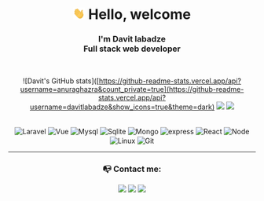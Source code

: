 


<h1 align="center">
<img src="https://raw.githubusercontent.com/ABSphreak/ABSphreak/master/gifs/Hi.gif" width="24px" height="24px"> Hello, welcome</h1>
<h3 align="center">I'm Davit labadze<br> Full stack web developer</h3>

<div style="display: inline_block"><br>

<div align="center">

  ![Davit's GitHub stats]([https://github-readme-stats.vercel.app/api?username=anuraghazra&count_private=true](https://github-readme-stats.vercel.app/api?username=davitlabadze&show_icons=true&theme=dark)
<img height="180em" src="https://github-readme-stats.vercel.app/api?username=davitlabadze&show_icons=true&theme=dark"/>
<img height="180em" src="https://github-readme-stats.vercel.app/api/top-langs/?username=davitlabadze&layout=compact&langs_count=7&theme=dark"/> 

</br>
<!-- <img align="center" alt="HTML5" height="30" widht="40" src="https://cdn.jsdelivr.net/gh/devicons/devicon/icons/html5/html5-original.svg"> -->
<!-- <img align="center" alt="CSS3" height="30" wight="40" src="https://cdn.jsdelivr.net/gh/devicons/devicon/icons/css3/css3-original.svg"> -->
<!-- <img align="center" alt="JavaScript" height="30" wight="40" src="https://cdn.jsdelivr.net/gh/devicons/devicon/icons/javascript/javascript-original.svg"/> -->
<img align="center" alt="Laravel" height="30" wight="40" src="https://cdn.worldvectorlogo.com/logos/laravel-2.svg"/>
<img align="center" alt="Vue" height="30" wight="40" src="https://cdn.jsdelivr.net/gh/devicons/devicon/icons/vuejs/vuejs-original.svg"/>
<img align="center" alt="Mysql" height="40" wight="50" src="https://cdn.jsdelivr.net/gh/devicons/devicon/icons/mysql/mysql-original-wordmark.svg"/>
<img align="center" alt="Sqlite" height="40" wight="50" src="https://cdn.jsdelivr.net/gh/devicons/devicon/icons/sqlite/sqlite-original-wordmark.svg"/>
<img align="center" alt="Mongo" height="30" wight="40" src="https://cdn.jsdelivr.net/gh/devicons/devicon/icons/mongodb/mongodb-original-wordmark.svg"/>
<img align="center" alt="express" height="30" wight="40" src="https://cdn.jsdelivr.net/gh/devicons/devicon/icons/express/express-original-wordmark.svg"/>
<img align="center" alt="React" height="30" wight="40" src="https://cdn.jsdelivr.net/gh/devicons/devicon/icons/react/react-original.svg"/>
<img align="center" alt="Node" height="30" wight="40" src="https://cdn.jsdelivr.net/gh/devicons/devicon/icons/nodejs/nodejs-original.svg"/>
<!-- <img align="center" alt="redux" height="30" wight="40" src="https://cdn.jsdelivr.net/gh/devicons/devicon/icons/redux/redux-original.svg"/> -->
<img align="center" alt="Linux" height="30" wight="40" src="https://cdn.jsdelivr.net/gh/devicons/devicon/icons/linux/linux-original.svg"/>
<img align="center" alt="Git" height="30" wight="40" src="https://cdn.jsdelivr.net/gh/devicons/devicon/icons/git/git-original.svg"/>

<!-- <img align="center" alt="Typescript" height="30" wight="40" src="https://cdn.jsdelivr.net/gh/devicons/devicon/icons/typescript/typescript-original.svg"/> -->
<!-- <img align="center" alt="Next" height="30" wight="40" src="https://cdn.jsdelivr.net/gh/devicons/devicon/icons/nextjs/nextjs-original.svg"/> -->
<!-- <img align="center" alt="Nuxt" height="30" wight="40" src="https://cdn.jsdelivr.net/gh/devicons/devicon/icons/nuxtjs/nuxtjs-original.svg"/> -->
<!-- <img align="center" alt="php" height="30" wight="40" src="https://cdn.jsdelivr.net/gh/devicons/devicon/icons/php/php-original.svg"/> -->
<!-- <img align="center" alt="Livewire" height="30" wight="40" src="https://avatars.githubusercontent.com/u/51960834?s=200&v=4"/> -->

</div>
<hr> </hr>
</p>
<h3 align="center">📭 Contact me:</h3>

<p align="center">
<a href="https://www.linkedin.com/in/davit-labadze-03a09678/" target="_blank"><img src="https://img.shields.io/badge/LinkedIn-0077B5?style=for-the-badge&logo=linkedin&logoColor=white"></a> 
<a href ="mailto:labadzedato18@gmail.com" target="_blank"><img src="https://img.shields.io/badge/Gmail-D14836?style=for-the-badge&logo=gmail&logoColor=white"></a>
<a href ="https://twitter.com/David47306139" target="_blank"><img src="https://img.shields.io/badge/Twitter-00acee?style=for-the-badge&logo=twitter&logoColor=white"></a>





<!--
**davitlabadze/davitlabadze** is a ✨ _special_ ✨ repository because its `README.md` (this file) appears on your GitHub profile.

Here are some ideas to get you started:

- 🔭 I’m currently working on ...
- 🌱 I’m currently learning ...
- 👯 I’m looking to collaborate on ...
- 🤔 I’m looking for help with ...
- 💬 Ask me about ...
- 📫 How to reach me: ...
- 😄 Pronouns: ...
- ⚡ Fun fact: ...
-->
